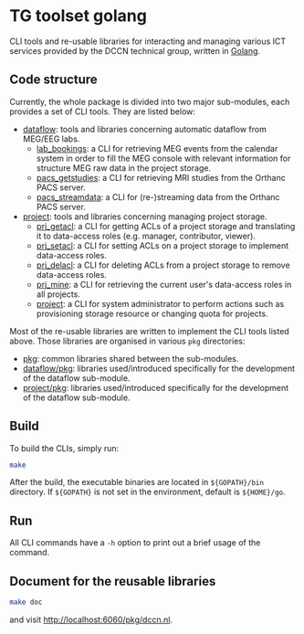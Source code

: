 # TG toolset golang

CLI tools and re-usable libraries for interacting and managing various ICT services provided by the DCCN technical group, written in [Golang](https://golang.org).

## Code structure

Currently, the whole package is divided into two major sub-modules, each provides a set of CLI tools.  They are listed below:

- [dataflow](dataflow): tools and libraries concerning automatic dataflow from MEG/EEG labs.
  * [lab_bookings](dataflow/cmd/lab_bookings): a CLI for retrieving MEG events from the calendar system in order to fill the MEG console with relevant information for structure MEG raw data in the project storage.
  * [pacs_getstudies](dataflow/cmd/pacs_getstudies): a CLI for retrieving MRI studies from the Orthanc PACS server.
  * [pacs_streamdata](dataflow/cmd/pacs_streamdata): a CLI for (re-)streaming data from the Orthanc PACS server.
- [project](project): tools and libraries concerning managing project storage.
  * [prj_getacl](project/cmd/prj_getacl): a CLI for getting ACLs of a project storage and translating it to data-access roles (e.g. manager, contributor, viewer).
  * [prj_setacl](project/cmd/prj_setacl): a CLI for setting ACLs on a project storage to implement data-access roles.
  * [prj_delacl](project/cmd/prj_delacl): a CLI for deleting ACLs from a project storage to remove data-access roles.
  * [prj_mine](project/cmd/prj_mine): a CLI for retrieving the current user's data-access roles in all projects.
  * [project](project/cmd/project): a CLI for system administrator to perform actions such as provisioning storage resource or changing quota for projects.

Most of the re-usable libraries are written to implement the CLI tools listed above.  Those libraries are organised in various `pkg` directories:

- [pkg](pkg): common libraries shared between the sub-modules.
- [dataflow/pkg](dataflow/pkg): libraries used/introduced specifically for the development of the dataflow sub-module.
- [project/pkg](project/pkg): libraries used/introduced specifically for the development of the dataflow sub-module.

## Build

To build the CLIs, simply run:

```bash
make
```

After the build, the executable binaries are located in `${GOPATH}/bin` directory.  If `${GOPATH}` is not set in the environment, default is `${HOME}/go`.

## Run

All CLI commands have a `-h` option to print out a brief usage of the command.

## Document for the reusable libraries

```bash
make doc
```

and visit [http://localhost:6060/pkg/dccn.nl](http://localhost:6060/pkg/dccn.nl).
